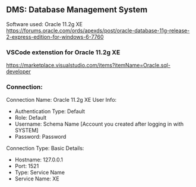 ## DMS: Database Management System
Software used: Oracle 11.2g XE\
https://forums.oracle.com/ords/apexds/post/oracle-database-11g-release-2-express-edition-for-windows-6-7760


### VSCode extenstion for Oracle 11.2g XE
https://marketplace.visualstudio.com/items?itemName=Oracle.sql-developer

### Connection:
Connection Name: Oracle 11.2g XE
User Info:
- Authentication Type: Default
- Role: Default
- Username: Schema Name [Account you created after logging in with SYSTEM]
- Password: Password

Connection Type: Basic
Details:
- Hostname: 127.0.0.1
- Port: 1521
- Type: Service Name
- Service Name: XE
